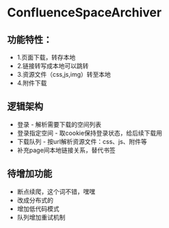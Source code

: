 # ConfluenceSpaceArchiver

## 功能特性：

* 1.页面下载，转存本地
* 2.链接转写成本地可以跳转
* 3.资源文件（css,js,img）转至本地
* 4.附件下载

## 逻辑架构

* 登录 - 解析需要下载的空间列表
* 登录指定空间 - 取cookie保持登录状态，给后续下载用
* 下载队列 - 按url解析资源文件：css、js、附件等
* 补充page间本地链接关系，替代书签

## 待增加功能

* 断点续爬，这个词不错，嘿嘿
* 改成分布式的
* 增加低代码模式
* 队列增加重试机制